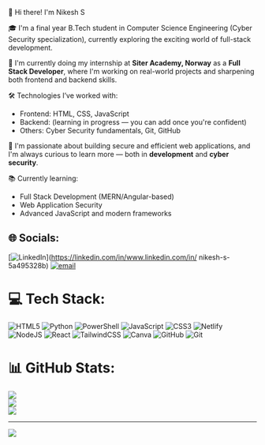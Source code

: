 👋 Hi there! I'm Nikesh S

🎓 I'm a final year B.Tech student in Computer Science Engineering (Cyber Security specialization), currently exploring the exciting world of full-stack development.

💼 I'm currently doing my internship at **Siter Academy, Norway** as a **Full Stack Developer**, where I'm working on real-world projects and sharpening both frontend and backend skills.

🛠️ Technologies I’ve worked with:
- Frontend: HTML, CSS, JavaScript
- Backend: (learning in progress — you can add once you're confident)
- Others: Cyber Security fundamentals, Git, GitHub

🚀 I'm passionate about building secure and efficient web applications, and I'm always curious to learn more — both in **development** and **cyber security**.

📚 Currently learning:
- Full Stack Development (MERN/Angular-based)
- Web Application Security
- Advanced JavaScript and modern frameworks


## 🌐 Socials:
[![LinkedIn](https://img.shields.io/badge/LinkedIn-%230077B5.svg?logo=linkedin&logoColor=white)](https://linkedin.com/in/www.linkedin.com/in/ nikesh-s-5a495328b) [![email](https://img.shields.io/badge/Email-D14836?logo=gmail&logoColor=white)](mailto:nikeshsivasubramanian1411@gmail.com) 

# 💻 Tech Stack:
![HTML5](https://img.shields.io/badge/html5-%23E34F26.svg?style=for-the-badge&logo=html5&logoColor=white) ![Python](https://img.shields.io/badge/python-3670A0?style=for-the-badge&logo=python&logoColor=ffdd54) ![PowerShell](https://img.shields.io/badge/PowerShell-%235391FE.svg?style=for-the-badge&logo=powershell&logoColor=white) ![JavaScript](https://img.shields.io/badge/javascript-%23323330.svg?style=for-the-badge&logo=javascript&logoColor=%23F7DF1E) ![CSS3](https://img.shields.io/badge/css3-%231572B6.svg?style=for-the-badge&logo=css3&logoColor=white) ![Netlify](https://img.shields.io/badge/netlify-%23000000.svg?style=for-the-badge&logo=netlify&logoColor=#00C7B7) ![NodeJS](https://img.shields.io/badge/node.js-6DA55F?style=for-the-badge&logo=node.js&logoColor=white) ![React](https://img.shields.io/badge/react-%2320232a.svg?style=for-the-badge&logo=react&logoColor=%2361DAFB) ![TailwindCSS](https://img.shields.io/badge/tailwindcss-%2338B2AC.svg?style=for-the-badge&logo=tailwind-css&logoColor=white) ![Canva](https://img.shields.io/badge/Canva-%2300C4CC.svg?style=for-the-badge&logo=Canva&logoColor=white) ![GitHub](https://img.shields.io/badge/github-%23121011.svg?style=for-the-badge&logo=github&logoColor=white) ![Git](https://img.shields.io/badge/git-%23F05033.svg?style=for-the-badge&logo=git&logoColor=white)
# 📊 GitHub Stats:
![](https://github-readme-stats.vercel.app/api?username=NikeshSivasubramanian-1411&theme=dark&hide_border=false&include_all_commits=false&count_private=false)<br/>
![](https://nirzak-streak-stats.vercel.app/?user=NikeshSivasubramanian-1411&theme=dark&hide_border=false)<br/>
![](https://github-readme-stats.vercel.app/api/top-langs/?username=NikeshSivasubramanian-1411&theme=dark&hide_border=false&include_all_commits=false&count_private=false&layout=compact)

---
[![](https://visitcount.itsvg.in/api?id=NikeshSivasubramanian-1411&icon=0&color=0)](https://visitcount.itsvg.in)

<!-- Proudly created with GPRM ( https://gprm.itsvg.in ) -->
<!--
**NikeshSivasubramanian-1411/NikeshSivasubramanian-1411** is a ✨ _special_ ✨ repository because its `README.md` (this file) appears on your GitHub profile.

Here are some ideas to get you started:

- 🔭 I’m currently working on ...
- 🌱 I’m currently learning ...
- 👯 I’m looking to collaborate on ...
- 🤔 I’m looking for help with ...
- 💬 Ask me about ...
- 📫 How to reach me: ...
- 😄 Pronouns: ...
- ⚡ Fun fact: ...
-->
